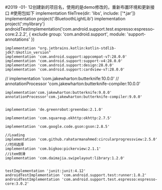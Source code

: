 
#2019 -01- 12创建新的项目名，使用的是demo修改的，重新布置环境和更新接口
#使用包如下
 implementation fileTree(dir: 'libs', include: ['*.jar'])
    implementation project(':BluetoothLightLib')
    implementation project(':mylibrary')
       androidTestImplementation('com.android.support.test.espresso:espresso-core:2.2.2', {
        exclude group: 'com.android.support', module: 'support-annotations'
    })

    implementation "org.jetbrains.kotlin:kotlin-stdlib-jdk7:$kotlin_version"
    implementation 'com.android.support:appcompat-v7:28.0.0'
    implementation 'com.android.support:support-v4:28.0.0'
    implementation 'com.android.support:design:28.0.0'
    implementation 'com.android.support:cardview-v7:28.0.0'

//    implementation 'com.jakewharton:butterknife:10.0.0'
//    annotationProcessor 'com.jakewharton:butterknife-compiler:10.0.0'

    implementation'com.jakewharton:butterknife:9.0.0'
    annotationProcessor'com.jakewharton:butterknife-compiler:9.0.0'


    implementation 'de.greenrobot:greendao:2.1.0'

    implementation 'com.squareup.okhttp:okhttp:2.7.5'

    implementation 'com.google.code.gson:gson:2.8.5'

    //Loading
    implementation 'com.github.rahatarmanahmed:circularprogressview:2.5.0'
    //时间选择
    implementation 'com.bigkoo:pickerview:2.1.1'
    //item侧滑
    implementation 'com.daimajia.swipelayout:library:1.2.0'


    testImplementation 'junit:junit:4.12'
    androidTestImplementation 'com.android.support.test:runner:1.0.2'
    androidTestImplementation 'com.android.support.test.espresso:espresso-core:3.0.2'
